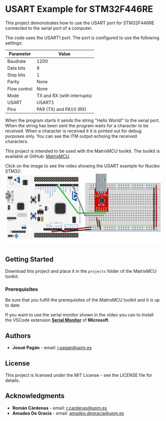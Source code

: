 # USART Example for STM32F446RE

This project demonstrates how to use the USART port for STM32F446RE connected to the serial port of a computer.

The code uses the USART1 port. The port is configured to use the following settings:

| Parameter    | Value         |
|--------------|---------------|
| Baudrate     | 1200          |
| Data bits    | 8             |
| Stop bits    | 1             |
| Parity       | None          |
| Flow control | None          |
| Mode         | TX and RX (with interrupts) |
| USART        | USART1        |
| Pins         | PA9 (TX) and PA10 (RX) |

When the program starts it sends the string "Hello World!" to the serial port. When the string has been sent the program waits for a character to be received. When a character is received it it is printed out for debug purposes only. You can see the ITM output echoing the received characters.

This project is intended to be used with the MatrixMCU toolkit. The toolkit is available at GitHub: [MatrixMCU](https://github.com/sdg2DieUpm/MatrixMCU).

Click on the image to see the video showing the USART example for Nucleo STM32:
[![USART Example for Nucleo STM32](docs/assets/circuit_usart1.png)](https://youtu.be/e2QBfF0xO4g "USART Example for Nucleo STM32.")

## Getting Started

Download this project and place it in the `projects` folder of the MatrixMCU toolkit. 

### Prerequisites

Be sure that you fulfill the prerequisites of the MatrixMCU toolkit and it is up to date.

If you want to use the serial monitor shown in the video you can to install the VSCode extension [**Serial Monitor**](https://marketplace.visualstudio.com/items?itemName=ms-vscode.vscode-serial-monitor) of **Microsoft**.

## Authors

* **Josué Pagán** - email: [j.pagan@upm.es](mailto:j.pagan@upm.es)

## License

This project is licensed under the MIT License - see the LICENSE file for details.

## Acknowledgments

* **Román Cárdenas** - email: [r.cardenas@upm.es](mailto:r.cardenas@upm.es)
* **Amadeo De Gracia** - email: [amadeo.degracia@upm.es](mailto:amadeo.degracia@upm.es)